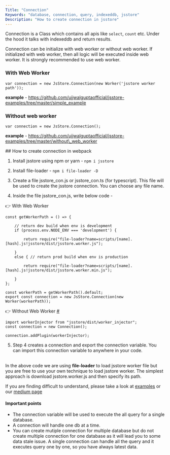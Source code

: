 ```yaml
---
Title: "Connection"
Keywords: "database, connection, query, indexeddb, jsstore"
Description: "How to create connection in jsstore"
---
```


Connection is a Class which contains all apis like `select`, `count` etc. Under the hood it talks with indexeddb and return results.

<div class="highlight">
Connection can be initialize with web worker or without web worker. If initialized with web worker, then all logic will be executed inside web worker. It is strongly recommended to use web worker.
</div>

### With Web Worker

```
var connection = new JsStore.Connection(new Worker('jsstore worker path'));

```

**example** - <a target="_blank" href="https://github.com/ujjwalguptaofficial/jsstore-examples/tree/master/simple_example">https://github.com/ujjwalguptaofficial/jsstore-examples/tree/master/simple_example</a>


### Without web worker

```
var connection = new JsStore.Connection();

```

**example** - <a target="_blank" href="https://github.com/ujjwalguptaofficial/jsstore-examples/tree/master/without_web_worker">https://github.com/ujjwalguptaofficial/jsstore-examples/tree/master/without\_web_worker</a>

<div class="mt-20px top-border"></div>
## How to create connection in webpack
<br>

1. Install jsstore using npm or yarn - `npm i jsstore`

2. Install file-loader -  `npm i file-loader -D`

3. Create a file jsstore\_con.js or jsstore\_con.ts (for typescript). This file will be used to create the jsstore connection. You can choose any file name.

4. Inside the file jsstore\_con.js, write below code - 

👉 With Web Worker

```
const getWorkerPath = () => {

    // return dev build when env is development
    if (process.env.NODE_ENV === 'development') {
        
        return require("file-loader?name=scripts/[name].[hash].js!jsstore/dist/jsstore.worker.js");

    }
    else { // return prod build when env is production
        
        return require("file-loader?name=scripts/[name].[hash].js!jsstore/dist/jsstore.worker.min.js");
        
    }
};

const workerPath = getWorkerPath().default;
export const connection = new JsStore.Connection(new Worker(workerPath));
```

<p id="webpack-without-web-worker">
👉 Without Web Worker <a class="anchor" href="#webpack-without-web-worker">#</a>
</p>

```
import workerInjector from "jsstore/dist/worker_injector";
const connection = new Connection();

connection.addPlugin(workerInjector);
```

5. Step 4 creates a connection and export the connection variable. You can import this connection variable to anywhere in your code.

<br>In the above code we are using **file-loader** to load jsstore worker file but you are free to use your own technique to load jsstore worker. The simplest approach is download jsstore.worker.js and then specify its path.  

If you are finding difficult to understand, please take a look at [examples](https://github.com/ujjwalguptaofficial/jsstore-examples) or our [medium page](https://medium.com/jsstore)

#### Important points 

*   The connection variable will be used to execute the all query for a single database.
*   A connection will handle one db at a time.
*   You can create mutiple connection for multiple database but do not create multiple connection for one database as it will lead you to some data stale issue. A single connection can handle all the query and it executes query one by one, so you have always latest data.


